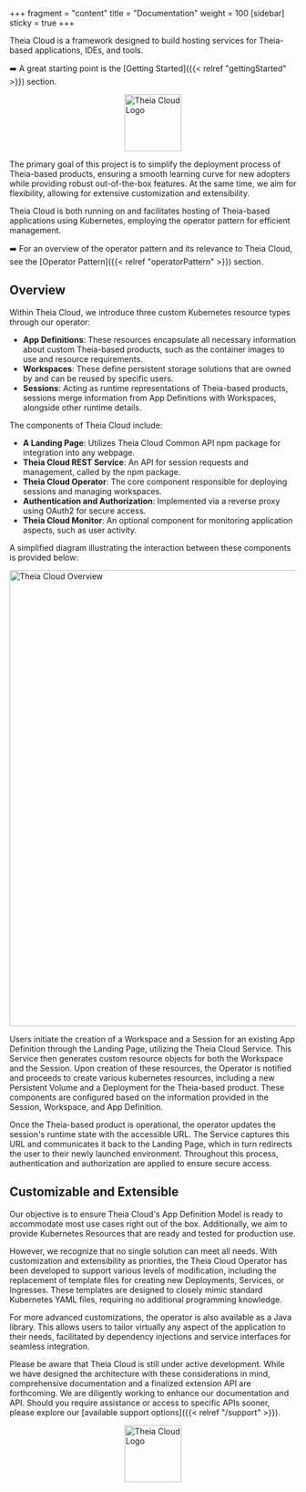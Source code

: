 +++
fragment = "content"
title = "Documentation"
weight = 100
[sidebar]
  sticky = true
+++

Theia Cloud is a framework designed to build hosting services for Theia-based applications, IDEs, and tools.

➡️ A great starting point is the [Getting Started]({{< relref "gettingStarted" >}}) section.

<img src="../images/logo.png" alt="Theia Cloud Logo" width="100" style="display: block; margin: auto;" />

The primary goal of this project is to simplify the deployment process of Theia-based products, ensuring a smooth learning curve for new adopters while providing robust out-of-the-box features.
At the same time, we aim for flexibility, allowing for extensive customization and extensibility.

Theia Cloud is both running on and facilitates hosting of Theia-based applications using Kubernetes, employing the operator pattern for efficient management.

➡️ For an overview of the operator pattern and its relevance to Theia Cloud, see the [Operator Pattern]({{< relref "operatorPattern" >}}) section.

## Overview

Within Theia Cloud, we introduce three custom Kubernetes resource types through our operator:

* **App Definitions**: These resources encapsulate all necessary information about custom Theia-based products, such as the container images to use and resource requirements.
* **Workspaces**: These define persistent storage solutions that are owned by and can be reused by specific users.
* **Sessions**: Acting as runtime representations of Theia-based products, sessions merge information from App Definitions with Workspaces, alongside other runtime details.

The components of Theia Cloud include:

* **A Landing Page**: Utilizes Theia Cloud Common API npm package for integration into any webpage.
* **Theia Cloud REST Service**: An API for session requests and management, called by the npm package.
* **Theia Cloud Operator**: The core component responsible for deploying sessions and managing workspaces.
* **Authentication and Authorization**: Implemented via a reverse proxy using OAuth2 for secure access.
* **Theia Cloud Monitor**: An optional component for monitoring application aspects, such as user activity.

A simplified diagram illustrating the interaction between these components is provided below:

<img src="../images/theia-cloud-components.svg" alt="Theia Cloud Overview" width="800" style="display: block; margin: auto;" />

Users initiate the creation of a Workspace and a Session for an existing App Definition through the Landing Page, utilizing the Theia Cloud Service.
This Service then generates custom resource objects for both the Workspace and the Session.
Upon creation of these resources, the Operator is notified and proceeds to create various kubernetes resources, including a new Persistent Volume and a Deployment for the Theia-based product.
These components are configured based on the information provided in the Session, Workspace, and App Definition.

Once the Theia-based product is operational, the operator updates the session's runtime state with the accessible URL.
The Service captures this URL and communicates it back to the Landing Page, which in turn redirects the user to their newly launched environment.
Throughout this process, authentication and authorization are applied to ensure secure access.

## Customizable and Extensible

Our objective is to ensure Theia Cloud's App Definition Model is ready to accommodate most use cases right out of the box.
Additionally, we aim to provide Kubernetes Resources that are ready and tested for production use.

However, we recognize that no single solution can meet all needs.
With customization and extensibility as priorities, the Theia Cloud Operator has been developed to support various levels of modification, including the replacement of template files for creating new Deployments, Services, or Ingresses.
These templates are designed to closely mimic standard Kubernetes YAML files, requiring no additional programming knowledge.

For more advanced customizations, the operator is also available as a Java library.
This allows users to tailor virtually any aspect of the application to their needs, facilitated by dependency injections and service interfaces for seamless integration.

Please be aware that Theia Cloud is still under active development.
While we have designed the architecture with these considerations in mind, comprehensive documentation and a finalized extension API are forthcoming.
We are diligently working to enhance our documentation and API.
Should you require assistance or access to specific APIs sooner, please explore our [available support options]({{< relref "/support" >}}).

<img src="../images/logo.png" alt="Theia Cloud Logo" width="100" style="display: block; margin: auto;" />
